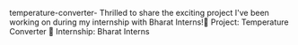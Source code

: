 temperature-converter-
Thrilled to share the exciting project I've been working on during my internship with Bharat Interns!🔹 Project: Temperature Converter 🔹 Internship: Bharat Interns

